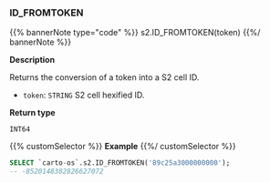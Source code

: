 ### ID_FROMTOKEN

{{% bannerNote type="code" %}}
s2.ID_FROMTOKEN(token)
{{%/ bannerNote %}}

**Description**

Returns the conversion of a token into a S2 cell ID.

* `token`: `STRING` S2 cell hexified ID.

**Return type**

`INT64`

{{% customSelector %}}
**Example**
{{%/ customSelector %}}

```sql
SELECT `carto-os`.s2.ID_FROMTOKEN('89c25a3000000000');
-- -8520148382826627072
```


